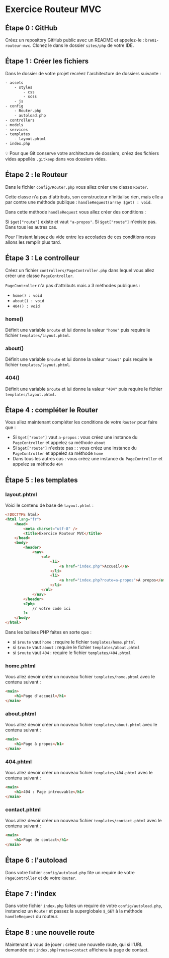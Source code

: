 # Exercice Routeur MVC

## Étape 0 : GitHub

Créez un repository GitHub public avec un README et appelez-le : `bre01-routeur-mvc`.
Clonez le dans le dossier `sites/php` de votre IDE.

## Étape 1 : Créer les fichiers

Dans le dossier de votre projet recréez l'architecture de dossiers suivante :

```sh
- assets
    - styles
        - css
        - scss
    - js
- config
    - Router.php
    - autoload.php
- controllers
- models
- services
- templates
    - layout.phtml
- index.php
```

💡 Pour que Git conserve votre architecture de dossiers, créez des fichiers vides appellés `.gitkeep` dans vos dossiers vides.


## Étape 2 : le Routeur

Dans le fichier `config/Router.php` vous allez créer une classe `Router`.

Cette classe n'a pas d'attributs, son constructeur n'initialise rien, mais elle a par contre une méthode publique : `handleRequest(array $get) : void`.

Dans cette méthode `handleRequest` vous allez créer des conditions :

Si `$get["route"]` existe et vaut `"a-propos"`.
Si `$get["route"]` n'existe pas.
Dans tous les autres cas.

Pour l'instant laissez du vide entre les accolades de ces conditions nous allons les remplir plus tard.


## Étape 3 : Le controlleur

Créez un fichier `controllers/PageController.php` dans lequel vous allez créer une classe `PageController`.

`PageController` n'a pas d'attributs mais a 3 méthodes publiques :

- `home() : void`
- `about() : void`
- `404() : void`

### home()

Définit une variable `$route` et lui donne la valeur `"home"` puis require le fichier `templates/layout.phtml`.

### about()

Définit une variable `$route` et lui donne la valeur `"about"` puis require le fichier `templates/layout.phtml`.

### 404()

Définit une variable `$route` et lui donne la valeur `"404"` puis require le fichier `templates/layout.phtml`.


## Étape 4 : compléter le Router

Vous allez maintenant compléter les conditions de votre `Router` pour faire que :

- Si `$get["route"]` vaut `a-propos` : vous créez une instance du `PageController` et appelez sa méthode `about`
- Si `$get["route"]` n'existe pas : : vous créez une instance du `PageController` et appelez sa méthode `home`
- Dans tous les autres cas : vous créez une instance du `PageController` et appelez sa méthode `404`


## Étape 5 : les templates

### layout.phtml

Voici le contenu de base de `layout.phtml` :

```html
<!DOCTYPE html>
<html lang="fr">
	<head>
		<meta charset="utf-8" />
		<title>Exercice Routeur MVC</title>
	</head>
	<body>
		<header>
			<nav>
				<ul>
					<li>
						<a href="index.php">Accueil</a>
					</li>
					<li>
						<a href="index.php?route=a-propos">À propos</a>
					</li>
				</ul>
			</nav>
		</header>
		<?php
			// votre code ici
		?>
	</body>
</html>
```

Dans les balises PHP faites en sorte que :

- si `$route` vaut `home` : require le fichier `templates/home.phtml`
- si `$route` vaut `about` : require le fichier `templates/about.phtml`
- si `$route` vaut `404` : require le fichier `templates/404.phtml`

### home.phtml

Vous allez devoir créer un nouveau fichier `templates/home.phtml` avec le contenu suivant :

```html
<main>
	<h1>Page d'accueil</h1>
</main>
```

### about.phtml

Vous allez devoir créer un nouveau fichier `templates/about.phtml` avec le contenu suivant :

```html
<main>
	<h1>Page à propos</h1>
</main>
```

### 404.phtml

Vous allez devoir créer un nouveau fichier `templates/404.phtml` avec le contenu suivant :

```html
<main>
	<h1>404 : Page introuvable</h1>
</main>
```

### contact.phtml

Vous allez devoir créer un nouveau fichier `templates/contact.phtml` avec le contenu suivant :

```html
<main>
	<h1>Page de contact</h1>
</main>
```

## Étape 6 : l'autoload

Dans votre fichier `config/autoload.php` fite un require de votre `PageController` et de votre `Router`.

## Étape 7 : l'index

Dans votre fichier `index.php` faites un require de votre `config/autoload.php`, instanciez un `Router` et passez la superglobale `$_GET` à la méthode `handleRequest` du routeur.

## Étape 8 : une nouvelle route

Maintenant à vous de jouer : créez une nouvelle route, qui si l'URL demandée est `index.php?route=contact` affichera la page de contact.